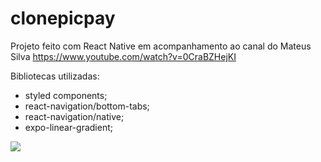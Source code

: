 # clonepicpay

Projeto feito com React Native em acompanhamento ao canal do Mateus Silva https://www.youtube.com/watch?v=0CraBZHejKI

Bibliotecas utilizadas:
* styled components;
* react-navigation/bottom-tabs;
* react-navigation/native;
* expo-linear-gradient;

![](https://media.giphy.com/media/TPwUnbH7qvnIPP3LGD/giphy.gif)
